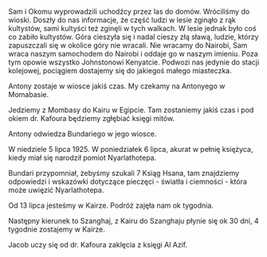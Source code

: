 Sam i Okomu wyprowadzili uchodźcy przez las do domów.
Wróciliśmy do wioski.
Doszły do nas informacje, że część ludzi w lesie zginąło z rąk kultystów, sami kultyści też zginęli w tych walkach.
W lesie jednak było coś co zabiło kultystów. Góra cieszyła się i nadal cieszy złą sławą, ludzie, którzy zapuszczali się w okolice góry nie wracali.
Nie wracamy do Nairobi, Sam wraca naszym samochodem do Nairobi i oddaje go w naszym imieniu. Poza tym opowie wszystko Johnstonowi Kenyatcie. 
Podwozi nas jedynie do stacji kolejowej, pociągiem dostajemy się do jakiegoś małego miasteczka.

Antony zostaje w wiosce jakiś czas. My czekamy na Antonyego w Momabasie.

Jedziemy z Mombasy do Kairu w Egipcie. Tam zostaniemy jakiś czas i pod okiem dr. Kafoura będziemy zgłębiać księgi mitów.

Antony odwiedza Bundariego w jego wiosce.

W niedziele 5 lipca 1925. W poniedziałek 6 lipca, akurat w pełnię księżyca, kiedy miał się narodził pomiot Nyarlathotepa.

Bundari przypomniał, żebyśmy szukali 7 Ksiąg Hsana, tam znajdziemy odpowiedzi i wskazówki dotyczące pieczęci - światła i ciemności - która może uwięzić Nyarlathotepa.

Od 13 lipca jesteśmy w Kairze. Podróż zajęła nam ok tygodnia.

Następny kierunek to Szanghaj, z Kairu do Szanghaju płynie się ok 30 dni, 4 tygodnie zostajemy w Kairze.

Jacob uczy się od dr. Kafoura zaklęcia z księgi Al Azif.
